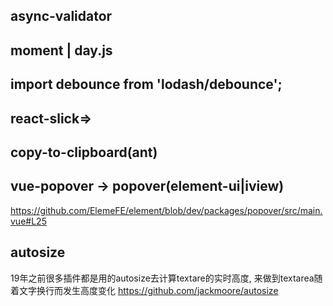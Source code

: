 ## async-validator

## moment | day.js

## import debounce from 'lodash/debounce';

## react-slick=>


## copy-to-clipboard(ant)


## vue-popover -> popover(element-ui|iview)
https://github.com/ElemeFE/element/blob/dev/packages/popover/src/main.vue#L25


## autosize
19年之前很多插件都是用的autosize去计算textare的实时高度, 来做到textarea随着文字换行而发生高度变化
https://github.com/jackmoore/autosize
